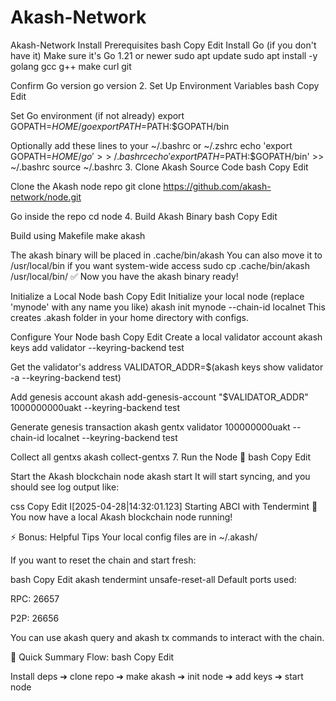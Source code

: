 # Akash-Network
Akash-Network
Install Prerequisites bash Copy Edit
Install Go (if you don't have it)
Make sure it's Go 1.21 or newer
sudo apt update sudo apt install -y golang gcc g++ make curl git

Confirm Go version
go version 2. Set Up Environment Variables bash Copy Edit

Set Go environment (if not already)
export GOPATH=$HOME/go export PATH=$PATH:$GOPATH/bin

Optionally add these lines to your ~/.bashrc or ~/.zshrc
echo 'export GOPATH=$HOME/go' >> ~/.bashrc echo 'export PATH=$PATH:$GOPATH/bin' >> ~/.bashrc source ~/.bashrc 3. Clone Akash Source Code bash Copy Edit

Clone the Akash node repo
git clone https://github.com/akash-network/node.git

Go inside the repo
cd node 4. Build Akash Binary bash Copy Edit

Build using Makefile
make akash

The akash binary will be placed in .cache/bin/akash
You can also move it to /usr/local/bin if you want system-wide access
sudo cp .cache/bin/akash /usr/local/bin/ ✅ Now you have the akash binary ready!

Initialize a Local Node bash Copy Edit
Initialize your local node (replace 'mynode' with any name you like)
akash init mynode --chain-id localnet This creates .akash folder in your home directory with configs.

Configure Your Node bash Copy Edit
Create a local validator account
akash keys add validator --keyring-backend test

Get the validator's address
VALIDATOR_ADDR=$(akash keys show validator -a --keyring-backend test)

Add genesis account
akash add-genesis-account "$VALIDATOR_ADDR" 1000000000uakt --keyring-backend test

Generate genesis transaction
akash gentx validator 100000000uakt --chain-id localnet --keyring-backend test

Collect all gentxs
akash collect-gentxs 7. Run the Node 🎯 bash Copy Edit

Start the Akash blockchain node
akash start It will start syncing, and you should see log output like:

css Copy Edit I[2025-04-28|14:32:01.123] Starting ABCI with Tendermint 🎉 You now have a local Akash blockchain node running!

⚡ Bonus: Helpful Tips Your local config files are in ~/.akash/

If you want to reset the chain and start fresh:

bash Copy Edit akash tendermint unsafe-reset-all Default ports used:

RPC: 26657

P2P: 26656

You can use akash query and akash tx commands to interact with the chain.

🚀 Quick Summary Flow: bash Copy Edit

Install deps ➔ clone repo ➔ make akash ➔ init node ➔ add keys ➔ start node
